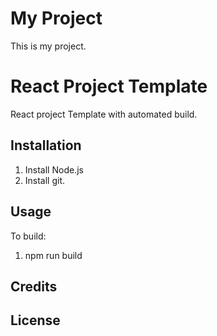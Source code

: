# My Project
This is my project.

# React Project Template
React project Template with automated build.

## Installation
1. Install Node.js
2. Install git.

## Usage
To build:
1. npm run build

## Credits

## License
